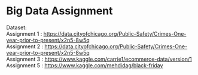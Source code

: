 # Big Data Assignment
Dataset:<br />
Assignment 1 : https://data.cityofchicago.org/Public-Safety/Crimes-One-year-prior-to-present/x2n5-8w5q
<br />
Assignment 2 : https://data.cityofchicago.org/Public-Safety/Crimes-One-year-prior-to-present/x2n5-8w5q
<br />
Assignment 3 : https://www.kaggle.com/carrie1/ecommerce-data/version/1<br />
Assignment 5 : https://www.kaggle.com/mehdidag/black-friday <br />